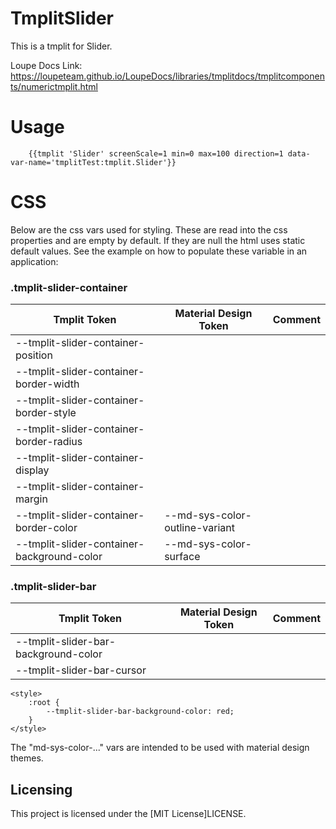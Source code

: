 # TmplitSlider

This is a tmplit for Slider.

Loupe Docs Link: https://loupeteam.github.io/LoupeDocs/libraries/tmplitdocs/tmplitcomponents/numerictmplit.html

# Usage

```
    {{tmplit 'Slider' screenScale=1 min=0 max=100 direction=1 data-var-name='tmplitTest:tmplit.Slider'}}
```

# CSS

Below are the css vars used for styling. These are read into the css properties and are empty by default. If they are null the html uses static default values. See the example on how to populate these variable in an application:

### .tmplit-slider-container
| Tmplit Token | Material Design Token | Comment |
| ------------ | --------------------- | ------- |
| --tmplit-slider-container-position |||
| --tmplit-slider-container-border-width |||
| --tmplit-slider-container-border-style |||
| --tmplit-slider-container-border-radius |||
| --tmplit-slider-container-display |||
| --tmplit-slider-container-margin |||
| --tmplit-slider-container-border-color | --md-sys-color-outline-variant ||
| --tmplit-slider-container-background-color | --md-sys-color-surface ||

### .tmplit-slider-bar
| Tmplit Token | Material Design Token | Comment |
| ------------ | --------------------- | ------- |
| --tmplit-slider-bar-background-color |||
| --tmplit-slider-bar-cursor |||

```
<style>
    :root {
        --tmplit-slider-bar-background-color: red;
    }
</style>
```

The "md-sys-color-..." vars are intended to be used with material design themes.

## Licensing

This project is licensed under the [MIT License]LICENSE.